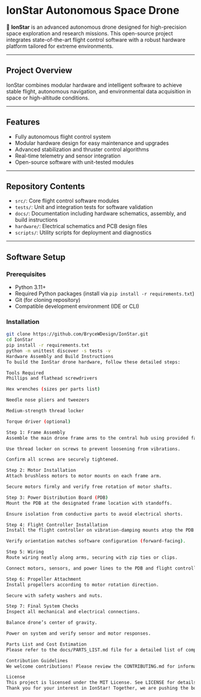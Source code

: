 # IonStar Autonomous Space Drone

🚀 **IonStar** is an advanced autonomous drone designed for high-precision space exploration and research missions. This open-source project integrates state-of-the-art flight control software with a robust hardware platform tailored for extreme environments.

---

## Project Overview

IonStar combines modular hardware and intelligent software to achieve stable flight, autonomous navigation, and environmental data acquisition in space or high-altitude conditions.

---

## Features

- Fully autonomous flight control system
- Modular hardware design for easy maintenance and upgrades
- Advanced stabilization and thruster control algorithms
- Real-time telemetry and sensor integration
- Open-source software with unit-tested modules

---

## Repository Contents

- `src/`: Core flight control software modules
- `tests/`: Unit and integration tests for software validation
- `docs/`: Documentation including hardware schematics, assembly, and build instructions
- `hardware/`: Electrical schematics and PCB design files
- `scripts/`: Utility scripts for deployment and diagnostics

---

## Software Setup

### Prerequisites

- Python 3.11+
- Required Python packages (install via `pip install -r requirements.txt`)
- Git (for cloning repository)
- Compatible development environment (IDE or CLI)

### Installation

```bash
git clone https://github.com/BryceWDesign/IonStar.git
cd IonStar
pip install -r requirements.txt
python -m unittest discover -s tests -v
Hardware Assembly and Build Instructions
To build the IonStar drone hardware, follow these detailed steps:

Tools Required
Phillips and flathead screwdrivers

Hex wrenches (sizes per parts list)

Needle nose pliers and tweezers

Medium-strength thread locker

Torque driver (optional)

Step 1: Frame Assembly
Assemble the main drone frame arms to the central hub using provided fasteners.

Use thread locker on screws to prevent loosening from vibrations.

Confirm all screws are securely tightened.

Step 2: Motor Installation
Attach brushless motors to motor mounts on each frame arm.

Secure motors firmly and verify free rotation of motor shafts.

Step 3: Power Distribution Board (PDB)
Mount the PDB at the designated frame location with standoffs.

Ensure isolation from conductive parts to avoid electrical shorts.

Step 4: Flight Controller Installation
Install the flight controller on vibration-damping mounts atop the PDB.

Verify orientation matches software configuration (forward-facing).

Step 5: Wiring
Route wiring neatly along arms, securing with zip ties or clips.

Connect motors, sensors, and power lines to the PDB and flight controller per schematic.

Step 6: Propeller Attachment
Install propellers according to motor rotation direction.

Secure with safety washers and nuts.

Step 7: Final System Checks
Inspect all mechanical and electrical connections.

Balance drone’s center of gravity.

Power on system and verify sensor and motor responses.

Parts List and Cost Estimation
Please refer to the docs/PARTS_LIST.md file for a detailed list of components, suppliers, and estimated costs.

Contribution Guidelines
We welcome contributions! Please review the CONTRIBUTING.md for information on how to report issues, request features, and submit pull requests.

License
This project is licensed under the MIT License. See LICENSE for details.
Thank you for your interest in IonStar! Together, we are pushing the boundaries of autonomous drone technology for space exploration. 🌌
